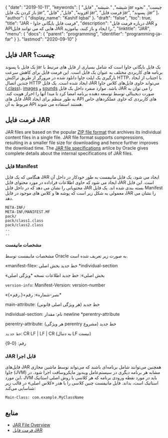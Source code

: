 {
  "date": "2019-10-11",
  "keywords": [
"شیشه",
".شیشه",
"فایل jar چیست",
"نحوه باز کردن یک فایل jar",
"افزونه",
"فایل",
"فایل jar",
"فرمت فایل jar",
"پسوند .jar"
]،
  "author": {
    "display_name": "Kashif Iqbal"
}،
  "draft": "false",
  "toc": true,
  "title": "JAR - فرمت فایل بایگانی جاوا",
  "description": "درباره فرمت فایل JAR و APIهایی که می توانند فایل JAR را ایجاد و باز کنند، بیاموزید.",
  "linktitle": "JAR",
  "menu": {
    "docs": {
      "parent": "programming",
      "identifier": "programming-ja-far"
}
}،
  "lastmod": "2020-09-10"
}

## فایل JAR چیست؟

یک فایل با پسوند jar یک فایل بایگانی جاوا است که شامل بسیاری از فایل های مرتبط با برنامه های کاربردی مختلف به عنوان یک فایل است. این فرمت فایل برای کاهش سرعت بارگیری یک اپلت جاوا دانلود شده در مرورگر از طریق تراکنش HTTP، با اجتناب از ایجاد چندین اتصال HTTP ایجاد شده است. یک فایل JAR می‌تواند حاوی فایل‌های کلاس جاوا ([.class](/programming/class/))، [images](/image/) و [sounds](/audio/) باشد. موارد منفرد داخل یک فایل JAR را می توان به صورت دیجیتالی توسط توسعه دهنده برنامه امضا کرد تا مبدا آنها را احراز هویت کند. فایل های JAR به طور منظم برای ایجاد API های کاربردی که حاوی عملکردهای خاص مربوط به آن API هستند استفاده می شوند.

## فرمت فایل JAR

JAR files are based on the popular [ZIP file format](/compression/zip/) that archives its individual content files in a single file. JAR file format supports compressions, resulting in a smaller file size for downloading and hence further improves the download time. The [JAR file specifications](https://docs.oracle.com/javase/8/docs/technotes/guides/jar/jar.html) artilce by Oracle gives complete details about the internal specifications of JAR files.

### فایل Manifest

هنگامی که یک فایل JAR ایجاد می شود، یک فایل مانیفست به طور خودکار در داخل آن ایجاد می شود که حاوی اطلاعات فراداده در مورد محتوای فایل JAR است. این فایل محتویاتی را نشان می دهد که در داخل فایل JAR بسته بندی شده اند. یک فایل Manifest معمولی به شکل زیر است که پوشه ها و کلاس های موجود در فایل JAR را نشان می دهد.

```
META-INF/
META-INF/MANIFEST.MF
pack/
pack/class1.class
pack/class2.class
..
..
```

#### مشخصات مانیفست

مشخصات مانیفست توسط Oracle به صورت زیر تعریف شده است.

«manifest-file»: خط جدید بخش اصلی \*individual-section

«بخش اصلی»: خط جدید اطلاعات نسخه \*ویژگی اصلی

`version-info`: Manifest-Version: version-number

«نصر-شماره»: رقم+{.رقم+}*

main-attribute: (هر ویژگی اصلی قانونی) خط جدید

individual-section: نام: مقدار newline \*perentry-attribute

perentry-attribute: (هر ویژگی perentry مشروع) خط جدید

`خط جدید`: CR LF | LF | CR (به دنبال LF نیست)

رقم: {0-9}

### JAR قابل اجرا

فایل‌های JAR همچنین می‌توانند شامل برنامه‌ای باشند که می‌تواند توسط ماشین مجازی جاوا (JVM) مشابه هر برنامه دیگری در سیستم‌عامل ویندوز مایکروسافت اجرا شود. در این مورد، JVM باید در مورد نقطه ورودی برنامه که هر کلاسی با روش اصلی استاتیک استاتیک است، بداند. فایل مانیفست چنین کلاسی را با هدر «کلاس اصلی» در قالب زیر شناسایی می‌کند:

```
Main-Class: com.example.MyClassName
```



## منابع

 * [JAR File Overview](https://docs.oracle.com/javase/8/docs/technotes/guides/jar/jarGuide.html)
 * [فرمت فایل JAR](https://en.wikipedia.org/wiki/JAR_(file_format))

